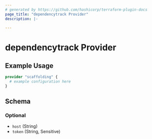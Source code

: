 ```yaml
---
# generated by https://github.com/hashicorp/terraform-plugin-docs
page_title: "dependencytrack Provider"
description: |-
  
---
```


# dependencytrack Provider



## Example Usage

```terraform
provider "scaffolding" {
  # example configuration here
}
```

<!-- schema generated by tfplugindocs -->
## Schema

### Optional

- `host` (String)
- `token` (String, Sensitive)
